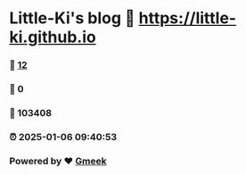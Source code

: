 # Little-Ki's blog :link: https://little-ki.github.io 
### :page_facing_up: [12](https://little-ki.github.io/tag.html) 
### :speech_balloon: 0 
### :hibiscus: 103408 
### :alarm_clock: 2025-01-06 09:40:53 
### Powered by :heart: [Gmeek](https://github.com/Meekdai/Gmeek)
